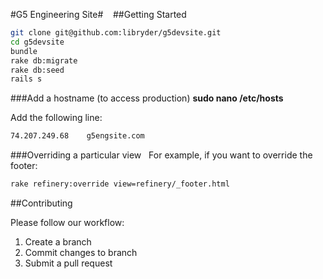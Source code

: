 #G5 Engineering Site#
  
##Getting Started
  

```bash
git clone git@github.com:libryder/g5devsite.git  
cd g5devsite
bundle
rake db:migrate
rake db:seed
rails s
```

###Add a hostname (to access production)
**sudo nano /etc/hosts**  

Add the following line:  
```bash
74.207.249.68    g5engsite.com
```

###Overriding a particular view  
For example, if you want to override the footer:
```bash
rake refinery:override view=refinery/_footer.html
```

##Contributing  

Please follow our workflow:  

1. Create a branch
2. Commit changes to branch
3. Submit a pull request
